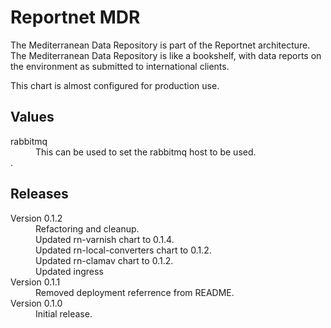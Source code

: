 # Reportnet MDR

The Mediterranean Data Repository is part of the Reportnet architecture. The Mediterranean Data Repository is like a bookshelf, with data reports on the environment as submitted to international clients.

This chart is almost configured for production use.

## Values

<dl>

  <dt>rabbitmq</dt>
  <dd>This can be used to set the rabbitmq host to be used.</dd>.</dd>

</dl>

## Releases

<dl>

  <dt>Version 0.1.2</dt>
  <dd>Refactoring and cleanup.</dd>
  <dd>Updated rn-varnish chart to 0.1.4.</dd>
  <dd>Updated rn-local-converters chart to 0.1.2.</dd>
  <dd>Updated rn-clamav chart to 0.1.2.</dd>
  <dd>Updated ingress</dd>

  <dt>Version 0.1.1</dt>
  <dd>Removed deployment referrence from README.</dd>

  <dt>Version 0.1.0</dt>
  <dd>Initial release.</dd>

</dl>
